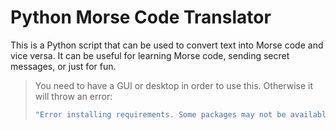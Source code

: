 # Python Morse Code Translator
This is a Python script that can be used to convert text into Morse code and vice versa. It can be useful for learning Morse code, sending secret messages, or just for fun.

> You need to have a GUI or desktop in order to use this. Otherwise it will throw an error:
>```bash
>"Error installing requirements. Some packages may not be available. This maybe because your desktop doesn't have a GUI."
>```